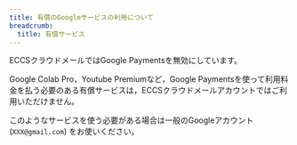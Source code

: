 ```yaml
---
title: 有償のGoogleサービスの利用について
breadcrumb:
  title: 有償サービス
---
```


ECCSクラウドメールではGoogle Paymentsを無効にしています。

Google Colab Pro，Youtube Premiumなど，Google Paymentsを使って利用料金を払う必要のある有償サービスは，ECCSクラウドメールアカウントではご利用いただけません。

このようなサービスを使う必要がある場合は一般のGoogleアカウント (`XXX@gmail.com`) をお使いください。

